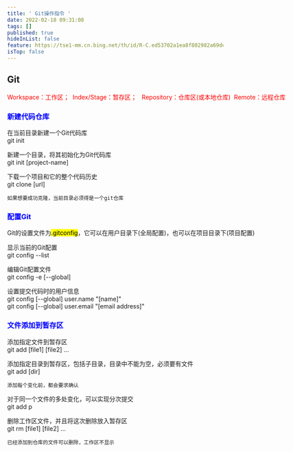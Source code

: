 ```yaml
---
title: ' Git操作指令 '
date: 2022-02-18 09:31:08
tags: []
published: true
hideInList: false
feature: https://tse1-mm.cn.bing.net/th/id/R-C.ed53702a1ea8f802982a69de8152cb4b?rik=7PHgnokcEyHOvw&riu=http%3a%2f%2fwww.yh31.com%2fUploadFiles%2fArticle2%2fPZSMK8%2f20111%2f201101291250544684.gif&ehk=%2b20HqCAPjb8TAulgWB4UPa9JIbwINtz1LuPUa%2bh01Ww%3d&risl=&pid=ImgRaw&r=0
isTop: false
---
```

<div class="demo">
<style>
    .demo{
        width:700px;
        heigth:100%;
        margin:0 auto;
        padding:0;
        background-image:url(https://tse1-mm.cn.bing.net/th/id/R-C.350e884cdb67ba634bcc2bc272d20115?rik=6nZfydRn9R3tXw&riu=http%3a%2f%2fwww.tupian1.cn%2fuploads%2fallimg%2f160907%2f1-160ZH24026.gif&ehk=1viW%2fPwW9WqUaCIZPK2Eh8oXUzzse6YbQgWNGbfji60%3d&risl=&pid=ImgRaw&r=0);
        text-algin:center;
        background-repeat:no-repeat;
        background-size:100% 100%;
    }
    h3{
        color:blue;
    }
</style>
<h2>Git</h2>
<p style="color:red">Workspace：工作区；&nbsp;&nbsp;Index/Stage：暂存区；&nbsp;&nbsp; Repository：仓库区(或本地仓库)&nbsp;&nbsp;Remote：远程仓库</p>
<h3>新建代码仓库</h3>
<p>在当前目录新建一个Git代码库<br>git init</p>
<p>新建一个目录，将其初始化为Git代码库<br>git init [project-name]</p>
<p>下载一个项目和它的整个代码历史<br>git clone [url]</p>
<code>如果想要成功克隆，当前目录必须得是一个git仓库</code>
<h3>配置Git</h3>
<p>Git的设置文件为<mark>.gitconfig</mark>，它可以在用户目录下(全局配置)，也可以在项目目录下(项目配置)</p>
<p>显示当前的Git配置<br>git config --list</p>
<p>编辑Git配置文件<br>git config -e [--global]</p>
<p>设置提交代码时的用户信息<br>git config [--global] user.name "[name]"<br>git config [--global] user.email "[email address]"</p>
<h3>文件添加到暂存区</h3>
<p>添加指定文件到暂存区<br>git add [file1] [file2] ...</p>
<p>添加指定目录到暂存区，包括子目录，目录中不能为空，必须要有文件<br>git add [dir]</p>
<code>添加每个变化前，都会要求确认</code>
<p>对于同一个文件的多处变化，可以实现分次提交<br>git add p</p>
<p>删除工作区文件，并且将这次删除放入暂存区<br>git rm [file1] [file2] ...</p>
<code>已经添加到仓库的文件可以删除，工作区不显示</code>
</div>
